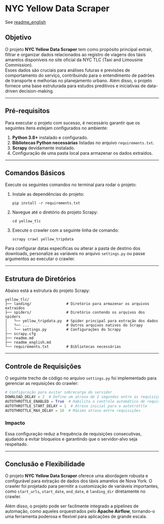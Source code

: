 # NYC Yellow Data Scraper

See [readme_english](./readme_english.md)

## Objetivo
O projeto **NYC Yellow Data Scraper** tem como propósito principal extrair, filtrar e organizar dados relacionados ao registro de viagens dos táxis amarelos disponíveis no site oficial da NYC TLC (Taxi and Limousine Commission).  
Esses dados são cruciais para análises futuras e previsões de comportamento do serviço, contribuindo para o entendimento de padrões de transporte e melhorias no planejamento urbano. Além disso, o projeto fornece uma base estruturada para estudos preditivos e iniciativas de data-driven decision-making.

---

## Pré-requisitos
Para executar o projeto com sucesso, é necessário garantir que os seguintes itens estejam configurados no ambiente:

1. **Python 3.8+** instalado e configurado.
2. **Bibliotecas Python necessárias** listadas no arquivo `requirements.txt`.
3. **Scrapy** devidamente instalado.
4. Configuração de uma pasta local para armazenar os dados extraídos.

---

## Comandos Básicos
Execute os seguintes comandos no terminal para rodar o projeto:

1. Instale as dependências do projeto:  
   ```
   pip install -r requirements.txt
   ```

2. Navegue até o diretório do projeto Scrapy:  
   ```
   cd yellow_tlc
   ```

3. Execute o crawler com a seguinte linha de comando:  
   ```
   scrapy crawl yellow_tripdata
   ```

Para configurar datas específicas ou alterar a pasta de destino dos downloads, personalize as variáveis no arquivo `settings.py` ou passe argumentos ao executar o crawler.

---

## Estrutura de Diretórios
Abaixo está a estrutura do projeto Scrapy:

```
yellow_tlc/
├── landing/                # Diretório para armazenar os arquivos extraídos
├── spiders/                # Diretório contendo os arquivos dos spiders
│   └── yellow_tripdata.py  # Spider principal para extração dos dados
│   └── ...                 # Outros arquivos nativos do Scrapy
│   └── settings.py         # Configurações do Scrapy
├── scrapy.cfg               
├── readme.md               
├── readme_english.md               
└── requirements.txt        # Bibliotecas necessárias
```

---

## Controle de Requisições
O seguinte trecho de código no arquivo `settings.py` foi implementado para gerenciar as requisições do crawler:

```python
# Configuração para evitar sobrecarga do servidor
DOWNLOAD_DELAY = 2  # Define um atraso de 2 segundos entre as requisições
AUTOTHROTTLE_ENABLED = True  # Habilita o controle automático de requisições
AUTOTHROTTLE_START_DELAY = 1  # Atraso inicial para o autotrottle
AUTOTHROTTLE_MAX_DELAY = 10  # Máximo atraso entre requisições
```

### Impacto
Essa configuração reduz a frequência de requisições consecutivas, ajudando a evitar bloqueios e garantindo que o servidor-alvo seja respeitado.

---

## Conclusão e Flexibilidade
O projeto **NYC Yellow Data Scraper** oferece uma abordagem robusta e configurável para extração de dados dos táxis amarelos de Nova York. O crawler foi projetado para permitir a customização de variáveis importantes, como `start_urls`, `start_date`, `end_date`, e `landing_dir` diretamente no crawler.  

Além disso, o projeto pode ser facilmente integrado a pipelines de automação, como aqueles orquestrados pelo **Apache Airflow**, tornando-o uma ferramenta poderosa e flexível para aplicações de grande escala.
